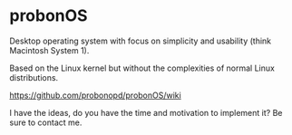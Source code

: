 # probonOS

Desktop operating system with focus on simplicity and usability (think Macintosh System 1).

Based on the Linux kernel but without the complexities of normal Linux distributions.

https://github.com/probonopd/probonOS/wiki

I have the ideas, do you have the time and motivation to implement it? Be sure to contact me.
